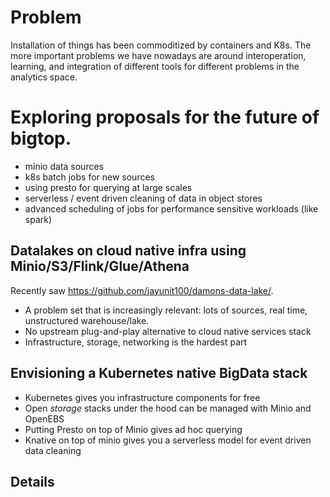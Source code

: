 # Problem

Installation of things has been commoditized by containers and K8s.  The more important
problems we have nowadays are around interoperation, learning, and integration of different
tools for different problems in the analytics space.

# Exploring proposals for the future of bigtop.

- minio data sources
- k8s batch jobs for new sources
- using presto for querying at large scales
- serverless / event driven cleaning of data in object stores
- advanced scheduling of jobs for performance sensitive workloads (like spark)

## Datalakes on cloud native infra using Minio/S3/Flink/Glue/Athena 

Recently saw https://github.com/jayunit100/damons-data-lake/.
- A problem set that is increasingly relevant: lots of sources, real time, unstructured warehouse/lake.
- No upstream plug-and-play alternative to cloud native services stack
- Infrastructure, storage, networking is the hardest part

## Envisioning a Kubernetes native BigData stack

- Kubernetes gives you infrastructure components for free
- Open *storage* stacks under the hood can be managed with Minio and OpenEBS
- Putting Presto on top of Minio gives ad hoc querying
- Knative on top of minio gives you a serverless model for event driven data cleaning

## Details

